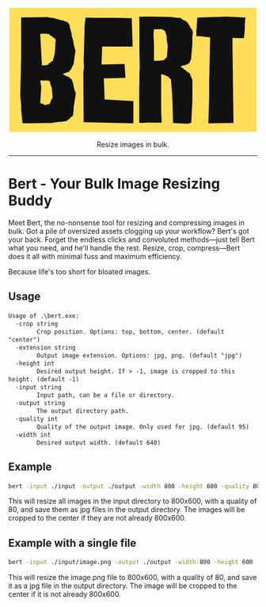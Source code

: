 <div align="center">

![bert](https://github.com/eastcitysoftware/bert/blob/assets/bert.png?raw=true)

Resize images in bulk.
</div>

---

# Bert - Your Bulk Image Resizing Buddy

Meet Bert, the no-nonsense tool for resizing and compressing images in bulk. Got a pile of oversized assets clogging up your workflow? Bert's got your back. Forget the endless clicks and convoluted methods—just tell Bert what you need, and he'll handle the rest. Resize, crop, compress—Bert does it all with minimal fuss and maximum efficiency.

Because life's too short for bloated images.

## Usage

```
Usage of .\bert.exe:
  -crop string
        Crop position. Options: top, bottom, center. (default "center")
  -extension string
        Output image extension. Options: jpg, png. (default "jpg")
  -height int
        Desired output height. If > -1, image is cropped to this height. (default -1)
  -input string
        Input path, can be a file or directory.
  -output string
        The output directory path.
  -quality int
        Quality of the output image. Only used for jpg. (default 95)
  -width int
        Desired output width. (default 640)
```

## Example

```bash
bert -input ./input -output ./output -width 800 -height 600 -quality 80 -extension jpg -crop center
```

This will resize all images in the input directory to 800x600, with a quality of 80, and save them as jpg files in the output directory. The images will be cropped to the center if they are not already 800x600.

## Example with a single file

```bash
bert -input ./input/image.png -output ./output -width 800 -height 600 -quality 80 -extension jpg -crop center
```

This will resize the image.png file to 800x600, with a quality of 80, and save it as a jpg file in the output directory. The image will be cropped to the center if it is not already 800x600.
